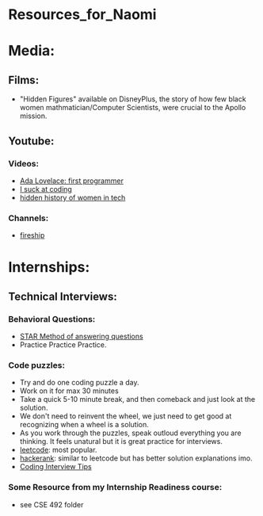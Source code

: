 # Resources_for_Naomi

# Media:
## Films:
- "Hidden Figures" available on DisneyPlus, the story of how few black women mathmatician/Computer Scientists, were crucial to the Apollo mission.

## Youtube:
### Videos:
  - [Ada Lovelace: first programmer](https://www.youtube.com/watch?v=1QQ3gWmd20s&ab_channel=TEDxTalks)
  - [I suck at coding](https://youtu.be/GvBgPBVcjEM)
  - [hidden history of women in tech](https://www.youtube.com/watch?v=7YPlrs9-IVM&ab_channel=TEDArchive)
### Channels:
  - [fireship](https://www.youtube.com/c/Fireship)


# Internships:
## Technical Interviews:
### Behavioral Questions:
  - [STAR Method of answering questions](https://www.indeed.com/career-advice/interviewing/how-to-use-the-star-interview-response-technique)
  - Practice Practice Practice.
### Code puzzles:
  - Try and do one coding puzzle a day.
  - Work on it for max 30 minutes
  - Take a quick 5-10 minute break, and then comeback and just look at the solution.
  -  We don't need to reinvent the wheel, we just need to get good at recognizing when a wheel is a solution.
  -  As you work through the puzzles, speak outloud everything you are thinking. It feels unatural but it is great practice for interviews.
  - [leetcode](https://leetcode.com/): most popular.
  - [hackerank](https://www.hackerrank.com/): similar to leetcode but has better solution explanations imo.
  - [Coding Interview Tips](https://www.freecodecamp.org/news/coding-interviews-for-dummies-5e048933b82b/)
### Some Resource from my Internship Readiness course:
  - see CSE 492 folder
